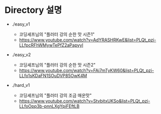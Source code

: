 # Directory 설명
- ./easy_v1
    - 코딩셰프님의 "플러터 강의 순한 맛 시즌1"
    - https://www.youtube.com/watch?v=AdYRASHRKwE&list=PLQt_pzi-LLfpcRFhWMywTePfZ2aPapvyl

- ./easy_v2
    - 코딩셰프님의 "플러터 강의 순한 맛 시즌2"
    - https://www.youtube.com/watch?v=FAi7mTyKW60&list=PLQt_pzi-LLfo1sKDaFN1SOuDVP85OwK4M
- ./hard_v1
    - 코딩셰프님의 "플러터 강의 조금 매운맛"
    - https://www.youtube.com/watch?v=StvbitxUKSo&list=PLQt_pzi-LLfoOpp3b-pnnLXgYpiFEftLB

